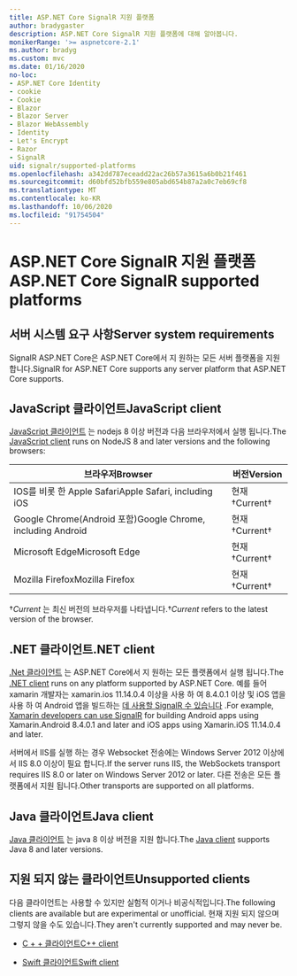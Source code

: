 ```yaml
---
title: ASP.NET Core SignalR 지원 플랫폼
author: bradygaster
description: ASP.NET Core SignalR 지원 플랫폼에 대해 알아봅니다.
monikerRange: '>= aspnetcore-2.1'
ms.author: bradyg
ms.custom: mvc
ms.date: 01/16/2020
no-loc:
- ASP.NET Core Identity
- cookie
- Cookie
- Blazor
- Blazor Server
- Blazor WebAssembly
- Identity
- Let's Encrypt
- Razor
- SignalR
uid: signalr/supported-platforms
ms.openlocfilehash: a342dd787eceadd22ac26b57a3615a6b0b21f461
ms.sourcegitcommit: d60bfd52bfb559e805abd654b87a2a0c7eb69cf8
ms.translationtype: MT
ms.contentlocale: ko-KR
ms.lasthandoff: 10/06/2020
ms.locfileid: "91754504"
---
```

# <a name="aspnet-core-no-locsignalr-supported-platforms"></a><span data-ttu-id="6deb8-103">ASP.NET Core SignalR 지원 플랫폼</span><span class="sxs-lookup"><span data-stu-id="6deb8-103">ASP.NET Core SignalR supported platforms</span></span>

## <a name="server-system-requirements"></a><span data-ttu-id="6deb8-104">서버 시스템 요구 사항</span><span class="sxs-lookup"><span data-stu-id="6deb8-104">Server system requirements</span></span>

<span data-ttu-id="6deb8-105">SignalR ASP.NET Core은 ASP.NET Core에서 지 원하는 모든 서버 플랫폼을 지원 합니다.</span><span class="sxs-lookup"><span data-stu-id="6deb8-105">SignalR for ASP.NET Core supports any server platform that ASP.NET Core supports.</span></span>

## <a name="javascript-client"></a><span data-ttu-id="6deb8-106">JavaScript 클라이언트</span><span class="sxs-lookup"><span data-stu-id="6deb8-106">JavaScript client</span></span>

<span data-ttu-id="6deb8-107">[JavaScript 클라이언트](xref:signalr/javascript-client) 는 nodejs 8 이상 버전과 다음 브라우저에서 실행 됩니다.</span><span class="sxs-lookup"><span data-stu-id="6deb8-107">The [JavaScript client](xref:signalr/javascript-client) runs on NodeJS 8 and later versions and the following browsers:</span></span>

| <span data-ttu-id="6deb8-108">브라우저</span><span class="sxs-lookup"><span data-stu-id="6deb8-108">Browser</span></span>                          | <span data-ttu-id="6deb8-109">버전</span><span class="sxs-lookup"><span data-stu-id="6deb8-109">Version</span></span>         |
| -------------------------------- | --------------- |
| <span data-ttu-id="6deb8-110">IOS를 비롯 한 Apple Safari</span><span class="sxs-lookup"><span data-stu-id="6deb8-110">Apple Safari, including iOS</span></span>      | <span data-ttu-id="6deb8-111">현재&dagger;</span><span class="sxs-lookup"><span data-stu-id="6deb8-111">Current&dagger;</span></span> |
| <span data-ttu-id="6deb8-112">Google Chrome(Android 포함)</span><span class="sxs-lookup"><span data-stu-id="6deb8-112">Google Chrome, including Android</span></span> | <span data-ttu-id="6deb8-113">현재&dagger;</span><span class="sxs-lookup"><span data-stu-id="6deb8-113">Current&dagger;</span></span> |
| <span data-ttu-id="6deb8-114">Microsoft Edge</span><span class="sxs-lookup"><span data-stu-id="6deb8-114">Microsoft Edge</span></span>                   | <span data-ttu-id="6deb8-115">현재&dagger;</span><span class="sxs-lookup"><span data-stu-id="6deb8-115">Current&dagger;</span></span> |
| <span data-ttu-id="6deb8-116">Mozilla Firefox</span><span class="sxs-lookup"><span data-stu-id="6deb8-116">Mozilla Firefox</span></span>                  | <span data-ttu-id="6deb8-117">현재&dagger;</span><span class="sxs-lookup"><span data-stu-id="6deb8-117">Current&dagger;</span></span> |

<span data-ttu-id="6deb8-118">&dagger;*Current* 는 최신 버전의 브라우저를 나타냅니다.</span><span class="sxs-lookup"><span data-stu-id="6deb8-118">&dagger;*Current* refers to the latest version of the browser.</span></span>

## <a name="net-client"></a><span data-ttu-id="6deb8-119">.NET 클라이언트</span><span class="sxs-lookup"><span data-stu-id="6deb8-119">.NET client</span></span>

<span data-ttu-id="6deb8-120">[.Net 클라이언트](xref:signalr/dotnet-client) 는 ASP.NET Core에서 지 원하는 모든 플랫폼에서 실행 됩니다.</span><span class="sxs-lookup"><span data-stu-id="6deb8-120">The [.NET client](xref:signalr/dotnet-client) runs on any platform supported by ASP.NET Core.</span></span> <span data-ttu-id="6deb8-121">예를 들어 xamarin 개발자는 xamarin.ios 11.14.0.4 이상을 사용 하 여 8.4.0.1 이상 및 iOS 앱을 사용 하 여 Android 앱을 빌드하는 [데 사용할 SignalR 수 있습니다](https://github.com/aspnet/Announcements/issues/305) .</span><span class="sxs-lookup"><span data-stu-id="6deb8-121">For example, [Xamarin developers can use SignalR](https://github.com/aspnet/Announcements/issues/305) for building Android apps using Xamarin.Android 8.4.0.1 and later and iOS apps using Xamarin.iOS 11.14.0.4 and later.</span></span>

<span data-ttu-id="6deb8-122">서버에서 IIS를 실행 하는 경우 Websocket 전송에는 Windows Server 2012 이상에서 IIS 8.0 이상이 필요 합니다.</span><span class="sxs-lookup"><span data-stu-id="6deb8-122">If the server runs IIS, the WebSockets transport requires IIS 8.0 or later on Windows Server 2012 or later.</span></span> <span data-ttu-id="6deb8-123">다른 전송은 모든 플랫폼에서 지원 됩니다.</span><span class="sxs-lookup"><span data-stu-id="6deb8-123">Other transports are supported on all platforms.</span></span>

## <a name="java-client"></a><span data-ttu-id="6deb8-124">Java 클라이언트</span><span class="sxs-lookup"><span data-stu-id="6deb8-124">Java client</span></span>

<span data-ttu-id="6deb8-125">[Java 클라이언트](xref:signalr/java-client) 는 java 8 이상 버전을 지원 합니다.</span><span class="sxs-lookup"><span data-stu-id="6deb8-125">The [Java client](xref:signalr/java-client) supports Java 8 and later versions.</span></span>

## <a name="unsupported-clients"></a><span data-ttu-id="6deb8-126">지원 되지 않는 클라이언트</span><span class="sxs-lookup"><span data-stu-id="6deb8-126">Unsupported clients</span></span>

<span data-ttu-id="6deb8-127">다음 클라이언트는 사용할 수 있지만 실험적 이거나 비공식적입니다.</span><span class="sxs-lookup"><span data-stu-id="6deb8-127">The following clients are available but are experimental or unofficial.</span></span> <span data-ttu-id="6deb8-128">현재 지원 되지 않으며 그렇지 않을 수도 있습니다.</span><span class="sxs-lookup"><span data-stu-id="6deb8-128">They aren't currently supported and may never be.</span></span>

* <span data-ttu-id="6deb8-129">[C + + 클라이언트](https://github.com/aspnet/SignalR-Client-Cpp)</span><span class="sxs-lookup"><span data-stu-id="6deb8-129">[C++ client](https://github.com/aspnet/SignalR-Client-Cpp)</span></span>

* <span data-ttu-id="6deb8-130">[Swift 클라이언트](https://github.com/moozzyk/SignalR-Client-Swift)</span><span class="sxs-lookup"><span data-stu-id="6deb8-130">[Swift client](https://github.com/moozzyk/SignalR-Client-Swift)</span></span>
